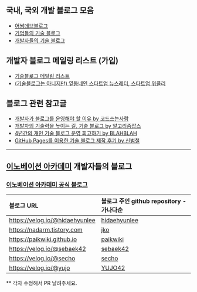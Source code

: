 ## 국내, 국외 개발 블로그 모음

* [어썸데브블로그](https://github.com/sarojaba/awesome-devblog)
* [기업들의 기술 블로그](tech_blogs.md)
* [개발자들의 기술 블로그](personal_blogs.md)

## 개발자 블로그 메일링 리스트 (가입)

* [기술블로그 메일링 리스트](http://kyungyeon.me/subscribe)
* [(기술블로그는 아니지만) 옆동네인 스타트업 뉴스레터, 스타트업 위클리](http://glance.media/subscription/subscribe)

## 블로그 관련 참고글

* [개발자가 블로그를 운영해야 할 이유 by 코드쓰는사람](https://taegon.kim/archives/7107)
* [개발자의 기술력을 높이는 길, 기술 블로그 by 알고리즘잡스](https://brunch.co.kr/@thswlsgh/6)
* [4년간의 개인 기술 블로그 운영 회고하기 by BLAHBLAH](https://www.holaxprogramming.com/2016/11/17/blahblah-writing-as-programmer/)
* [GitHub Pages를 이용한 기술 블로그 제작 후기 by 신범철](https://medium.com/deliverytechkorea/github-pages를-이용한-기술-블로그-제작-후기-77ce4b5e5564)

----------

## [이노베이션 아카데미](https://innovationacademy.kr) 개발자들의 블로그

### [이노베이션 아카데미 공식 블로그](https://42place.wordpress.com/)

| 블로그 URL               | 블로그 주인 github repository - 가나다순      |
| :---------------------| :------------------------------------------|
| https://velog.io/@hidaehyunlee | [hidaehyunlee](https://github.com/hidaehyunlee) |
| https://nadarm.tistory.com | [jko](https://github.com/nadarm)  |
| https://paikwiki.github.io            | [paikwiki](https://github.com/paikwiki)    |
| https://velog.io/@sebaek42 | [sebaek42](https://github.com/sebaek42) |
| https://velog.io/@secho | [secho](https://github.com/seongsangCHO) |
| https://velog.io/@yujo | [YUJO42](https://github.com/YUJO42)  |

** 각자 수정해서 PR 날려주세요.
